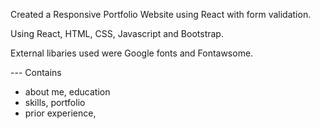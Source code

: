 Created a Responsive Portfolio Website using React with form validation.

Using React, HTML, CSS, Javascript and Bootstrap.

External libaries used were Google fonts and Fontawsome.

--- Contains

- about me, education
- skills, portfolio
- prior experience,
